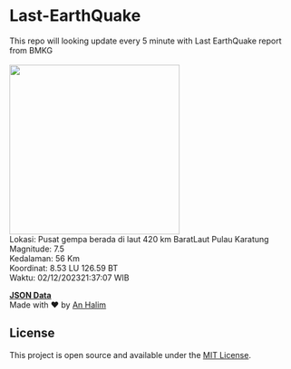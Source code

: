 # Last-EarthQuake
This repo will looking update every 5 minute with Last EarthQuake report from BMKG
<br>
<br>
<img src="https://static.bmkg.go.id/20231202213707.mmi.jpg" width="300"/>
<br>
Lokasi: Pusat gempa berada di laut 420 km BaratLaut Pulau Karatung <br>
Magnitude: 7.5 <br>
Kedalaman: 56 Km <br>
Koordinat: 8.53 LU 126.59 BT <br>
Waktu: 02/12/202321:37:07 WIB <br>

<a href="./data/data.json">**JSON Data**</a>
<br>
Made with ❤️ by <a href="https://github.com/an-halim">An Halim</a>
## License

This project is open source and available under the [MIT License](LICENSE).
